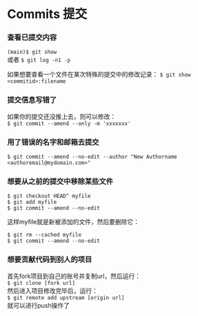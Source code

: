 # Commits 提交

### 查看已提交内容
`(main)$ git show`  
或者
`$ git log -n1 -p`

如果想要查看一个文件在某次特殊的提交中的修改记录：
`$ git show <commitid>:filename`

### 提交信息写错了
如果你的提交还没推上去，则可以修改：  
`$ git commit --amend --only -m 'xxxxxxx'`

### 用了错误的名字和邮箱去提交
`$ git commit --amend --no-edit --author "New Authorname <authoremail@mydomain.com>"`

### 想要从之前的提交中移除某些文件
```
$ git checkout HEAD^ myfile
$ git add myfile
$ git commit --amend --no-edit
```
这样myfile就是新被添加的文件，然后要删除它：  
```
$ git rm --cached myfile
$ git commit --amend --no-edit
```

### 想要贡献代码到别人的项目
首先fork项目到自己的账号并复制url，然后运行：  
`$ git clone [fork url]`  
然后进入项目修改完毕后，运行：   
`$ git remote add upstream [origin url]`  
就可以进行push操作了

